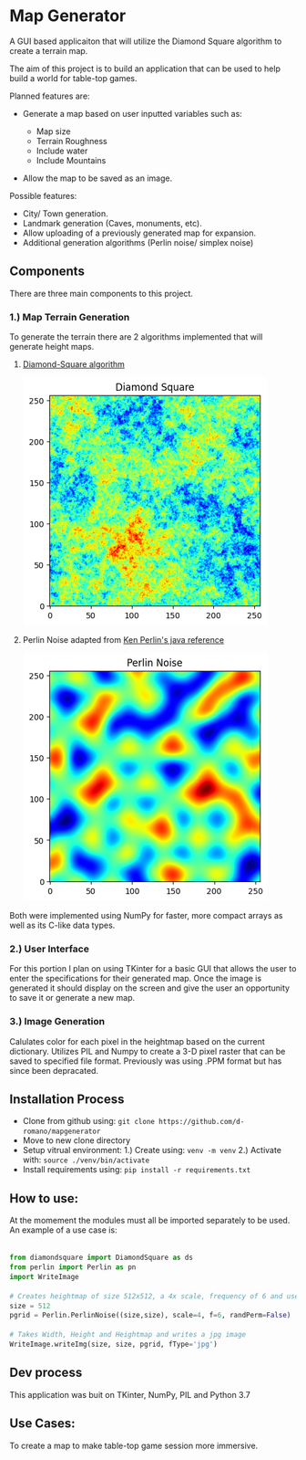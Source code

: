 # Map Generator
A GUI based applicaiton that will utilize the Diamond Square algorithm
to create a terrain map.

The aim of this project is to build an application that can be used 
to help build a world for table-top games.

Planned features are:
* Generate a map based on user inputted variables such as:
	* Map size
	* Terrain Roughness
	* Include water
	* Include Mountains

* Allow the map to be saved as an image.

Possible features:
* City/ Town generation.
* Landmark generation (Caves, monuments, etc).
* Allow uploading of a previously generated map for expansion.
* Additional generation algorithms (Perlin noise/ simplex noise)


## Components
There are three main components to this project.

### 1.) Map Terrain Generation
To generate the terrain there are 2 algorithms implemented that will generate height maps.

1. [Diamond-Square algorithm](https://en.wikipedia.org/wiki/Diamond-square_algorithm)
	
    ![dsheatmap](https://github.com/d-romano/mapgenerator/raw/master/Images/dsheatmap.png)

2. Perlin Noise adapted from [Ken Perlin's java reference](https://mrl.cs.nyu.edu/~perlin/noise/)

    ![pnheatmap](https://github.com/d-romano/mapgenerator/raw/master/Images/pnheatmap.png)


Both were implemented using NumPy for faster, more compact arrays as well as its C-like data types. 

### 2.) User Interface
For this portion I plan on using TKinter for a basic GUI that allows the user to enter the specifications
for their generated map. Once the image is generated it should display on the screen and give the user
an opportunity to save it or generate a new map.

### 3.) Image Generation
Calulates color for each pixel in the heightmap based on the current dictionary. Utilizes PIL and Numpy to create
a 3-D pixel raster that can be saved to specified file format. Previously was using .PPM format but has since been
depracated.


## Installation Process
* Clone from github using: `git clone https://github.com/d-romano/mapgenerator`
* Move to new clone directory
* Setup vitrual environment: 
	1.) Create using: `venv -m venv`
 	2.) Activate with: `source ./venv/bin/activate`
* Install requirements using: `pip install -r requirements.txt`

## How to use:
At the momement the modules must all be imported separately to be used. An example of a use case is:
```python

from diamondsquare import DiamondSquare as ds
from perlin import Perlin as pn
import WriteImage

# Creates heightmap of size 512x512, a 4x scale, frequency of 6 and uses the original Perlin Permutation table.
size = 512
pgrid = Perlin.PerlinNoise((size,size), scale=4, f=6, randPerm=False)

# Takes Width, Height and Heightmap and writes a jpg image
WriteImage.writeImg(size, size, pgrid, fType='jpg')
```

## Dev process
This application was buit on TKinter, NumPy, PIL and Python 3.7

## Use Cases:
To create a map to make table-top game session more immersive.

